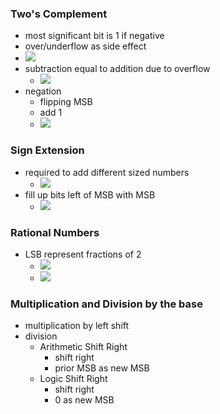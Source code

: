 ### Two's Complement
+ most significant bit is 1 if negative
+ over/underflow as side effect
+ ![](../z_images/Pasted%20image%2020221014124832.png)
+ subtraction equal to addition due to overflow
	+ ![](../z_images/Pasted%20image%2020221014125043.png)
+ negation
	+ flipping MSB
	+ add 1
	+ ![](../z_images/Pasted%20image%2020221014125408.png)

### Sign Extension
+ required to add different sized numbers
	+ ![](../z_images/Pasted%20image%2020221014125702.png)
+ fill up bits left of MSB with MSB
	+ ![](../z_images/Pasted%20image%2020221014125807.png)

### Rational Numbers
+ LSB represent fractions of 2
	+ ![](../z_images/Pasted%20image%2020221014125943.png)
	+ ![](../z_images/Pasted%20image%2020221014125957.png)

### Multiplication and Division by the base
+ multiplication by left shift
+ division
	+ Arithmetic Shift Right
		+ shift right
		+ prior MSB as new MSB
	+ Logic Shift Right
		+ shift right
		+ 0 as new MSB 
